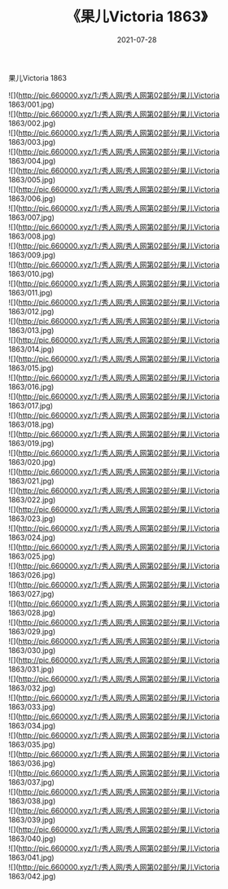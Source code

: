 ﻿---
layout: post
title:  《果儿Victoria 1863》
date:   2021-07-28
img: http://pic.660000.xyz/1:/秀人网/秀人网第02部分/果儿Victoria 1863/000.jpg
categories: [美女, 清纯, 唯美]
---

果儿Victoria 1863

  ![](http://pic.660000.xyz/1:/秀人网/秀人网第02部分/果儿Victoria 1863/001.jpg) <br> ![](http://pic.660000.xyz/1:/秀人网/秀人网第02部分/果儿Victoria 1863/002.jpg) <br> ![](http://pic.660000.xyz/1:/秀人网/秀人网第02部分/果儿Victoria 1863/003.jpg) <br> ![](http://pic.660000.xyz/1:/秀人网/秀人网第02部分/果儿Victoria 1863/004.jpg) <br> ![](http://pic.660000.xyz/1:/秀人网/秀人网第02部分/果儿Victoria 1863/005.jpg) <br> ![](http://pic.660000.xyz/1:/秀人网/秀人网第02部分/果儿Victoria 1863/006.jpg) <br> ![](http://pic.660000.xyz/1:/秀人网/秀人网第02部分/果儿Victoria 1863/007.jpg) <br> ![](http://pic.660000.xyz/1:/秀人网/秀人网第02部分/果儿Victoria 1863/008.jpg) <br> ![](http://pic.660000.xyz/1:/秀人网/秀人网第02部分/果儿Victoria 1863/009.jpg) <br> ![](http://pic.660000.xyz/1:/秀人网/秀人网第02部分/果儿Victoria 1863/010.jpg) <br> ![](http://pic.660000.xyz/1:/秀人网/秀人网第02部分/果儿Victoria 1863/011.jpg) <br> ![](http://pic.660000.xyz/1:/秀人网/秀人网第02部分/果儿Victoria 1863/012.jpg) <br> ![](http://pic.660000.xyz/1:/秀人网/秀人网第02部分/果儿Victoria 1863/013.jpg) <br> ![](http://pic.660000.xyz/1:/秀人网/秀人网第02部分/果儿Victoria 1863/014.jpg) <br> ![](http://pic.660000.xyz/1:/秀人网/秀人网第02部分/果儿Victoria 1863/015.jpg) <br> ![](http://pic.660000.xyz/1:/秀人网/秀人网第02部分/果儿Victoria 1863/016.jpg) <br> ![](http://pic.660000.xyz/1:/秀人网/秀人网第02部分/果儿Victoria 1863/017.jpg) <br> ![](http://pic.660000.xyz/1:/秀人网/秀人网第02部分/果儿Victoria 1863/018.jpg) <br> ![](http://pic.660000.xyz/1:/秀人网/秀人网第02部分/果儿Victoria 1863/019.jpg) <br> ![](http://pic.660000.xyz/1:/秀人网/秀人网第02部分/果儿Victoria 1863/020.jpg) <br> ![](http://pic.660000.xyz/1:/秀人网/秀人网第02部分/果儿Victoria 1863/021.jpg) <br> ![](http://pic.660000.xyz/1:/秀人网/秀人网第02部分/果儿Victoria 1863/022.jpg) <br> ![](http://pic.660000.xyz/1:/秀人网/秀人网第02部分/果儿Victoria 1863/023.jpg) <br> ![](http://pic.660000.xyz/1:/秀人网/秀人网第02部分/果儿Victoria 1863/024.jpg) <br> ![](http://pic.660000.xyz/1:/秀人网/秀人网第02部分/果儿Victoria 1863/025.jpg) <br> ![](http://pic.660000.xyz/1:/秀人网/秀人网第02部分/果儿Victoria 1863/026.jpg) <br> ![](http://pic.660000.xyz/1:/秀人网/秀人网第02部分/果儿Victoria 1863/027.jpg) <br> ![](http://pic.660000.xyz/1:/秀人网/秀人网第02部分/果儿Victoria 1863/028.jpg) <br> ![](http://pic.660000.xyz/1:/秀人网/秀人网第02部分/果儿Victoria 1863/029.jpg) <br> ![](http://pic.660000.xyz/1:/秀人网/秀人网第02部分/果儿Victoria 1863/030.jpg) <br> ![](http://pic.660000.xyz/1:/秀人网/秀人网第02部分/果儿Victoria 1863/031.jpg) <br> ![](http://pic.660000.xyz/1:/秀人网/秀人网第02部分/果儿Victoria 1863/032.jpg) <br> ![](http://pic.660000.xyz/1:/秀人网/秀人网第02部分/果儿Victoria 1863/033.jpg) <br> ![](http://pic.660000.xyz/1:/秀人网/秀人网第02部分/果儿Victoria 1863/034.jpg) <br> ![](http://pic.660000.xyz/1:/秀人网/秀人网第02部分/果儿Victoria 1863/035.jpg) <br> ![](http://pic.660000.xyz/1:/秀人网/秀人网第02部分/果儿Victoria 1863/036.jpg) <br> ![](http://pic.660000.xyz/1:/秀人网/秀人网第02部分/果儿Victoria 1863/037.jpg) <br> ![](http://pic.660000.xyz/1:/秀人网/秀人网第02部分/果儿Victoria 1863/038.jpg) <br> ![](http://pic.660000.xyz/1:/秀人网/秀人网第02部分/果儿Victoria 1863/039.jpg) <br> ![](http://pic.660000.xyz/1:/秀人网/秀人网第02部分/果儿Victoria 1863/040.jpg) <br> ![](http://pic.660000.xyz/1:/秀人网/秀人网第02部分/果儿Victoria 1863/041.jpg) <br> ![](http://pic.660000.xyz/1:/秀人网/秀人网第02部分/果儿Victoria 1863/042.jpg) <br>